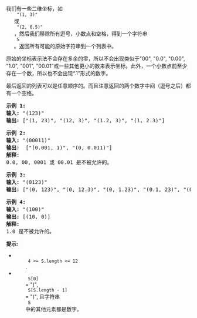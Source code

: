 <html>
 <body>
  <p>
   我们有一些二维坐标，如
   <code>
    "(1, 3)"
   </code>
   或
   <code>
    "(2, 0.5)"
   </code>
   ，然后我们移除所有逗号，小数点和空格，得到一个字符串
   <code>
    S
   </code>
   。返回所有可能的原始字符串到一个列表中。
  </p>
  <p>
   原始的坐标表示法不会存在多余的零，所以不会出现类似于"00", "0.0", "0.00", "1.0", "001", "00.01"或一些其他更小的数来表示坐标。此外，一个小数点前至少存在一个数，所以也不会出现“.1”形式的数字。
  </p>
  <p>
   最后返回的列表可以是任意顺序的。而且注意返回的两个数字中间（逗号之后）都有一个空格。
  </p>
  <p>
  </p>
  <pre>
<strong>示例 1:</strong>
<strong>输入:</strong> "(123)"
<strong>输出:</strong> ["(1, 23)", "(12, 3)", "(1.2, 3)", "(1, 2.3)"]
</pre>
  <pre>
<strong>示例 2:</strong>
<strong>输入:</strong> "(00011)"
<strong>输出:</strong>  ["(0.001, 1)", "(0, 0.011)"]
<strong>解释:</strong> 
0.0, 00, 0001 或 00.01 是不被允许的。
</pre>
  <pre>
<strong>示例 3:</strong>
<strong>输入:</strong> "(0123)"
<strong>输出:</strong> ["(0, 123)", "(0, 12.3)", "(0, 1.23)", "(0.1, 23)", "(0.1, 2.3)", "(0.12, 3)"]
</pre>
  <pre>
<strong>示例 4:</strong>
<strong>输入:</strong> "(100)"
<strong>输出:</strong> [(10, 0)]
<strong>解释:</strong> 
1.0 是不被允许的。
</pre>
  <p>
  </p>
  <p>
   <strong>
    提示:
   </strong>
  </p>
  <ul>
   <li>
    <code>
     4 &lt;= S.length &lt;= 12
    </code>
    .
   </li>
   <li>
    <code>
     S[0]
    </code>
    = "(",
    <code>
     S[S.length - 1]
    </code>
    = ")", 且字符串
    <code>
     S
    </code>
    中的其他元素都是数字。
   </li>
  </ul>
  <p>
  </p>
 </body>
</html>